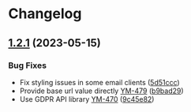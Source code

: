 # Changelog

## [1.2.1](https://github.com/City-of-Helsinki/youth-membership/compare/youth-membership-v1.2.0...youth-membership-v1.2.1) (2023-05-15)


### Bug Fixes

* Fix styling issues in some email clients ([5d51ccc](https://github.com/City-of-Helsinki/youth-membership/commit/5d51ccccf6ed7e1ff363102434bff63f1f756422))
* Provide base url value directly [YM-479](https://helsinkisolutionoffice.atlassian.net/browse/YM-479) ([b9bad29](https://github.com/City-of-Helsinki/youth-membership/commit/b9bad29eee9414e57aa720394d4a481c373e42f3))
* Use GDPR API library [YM-470](https://helsinkisolutionoffice.atlassian.net/browse/YM-470) ([9c45e82](https://github.com/City-of-Helsinki/youth-membership/commit/9c45e82950daca8ca900329c30ce181d8513df32))
